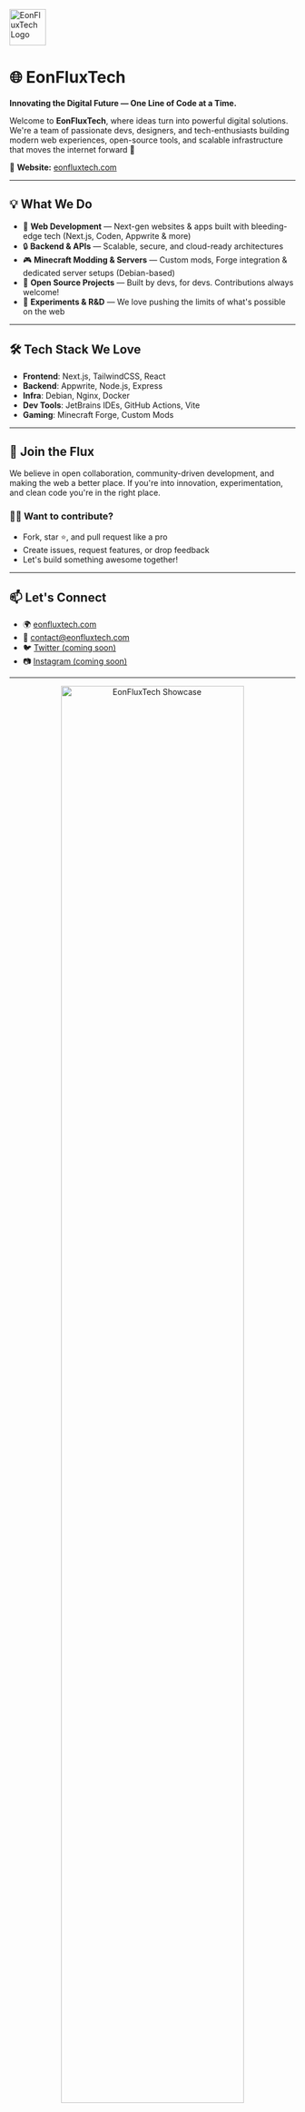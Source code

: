 <p align="left">
  <img src="YOUR_LOGO_URL_HERE" alt="EonFluxTech Logo" width="64" height="64">
</p>

# 🌐 EonFluxTech

**Innovating the Digital Future — One Line of Code at a Time.**

Welcome to **EonFluxTech**, where ideas turn into powerful digital solutions. We're a team of passionate devs, designers, and tech-enthusiasts building modern web experiences, open-source tools, and scalable infrastructure that moves the internet forward 🚀

🔗 **Website:** [eonfluxtech.com](https://eonfluxtech.com)

---

## 💡 What We Do

- 🧠 **Web Development** — Next-gen websites & apps built with bleeding-edge tech (Next.js, Coden, Appwrite & more)
- 🔒 **Backend & APIs** — Scalable, secure, and cloud-ready architectures
- 🎮 **Minecraft Modding & Servers** — Custom mods, Forge integration & dedicated server setups (Debian-based)
- 🧩 **Open Source Projects** — Built by devs, for devs. Contributions always welcome!
- 🧪 **Experiments & R&D** — We love pushing the limits of what's possible on the web

---

## 🛠️ Tech Stack We Love

- **Frontend**: Next.js, TailwindCSS, React
- **Backend**: Appwrite, Node.js, Express
- **Infra**: Debian, Nginx, Docker
- **Dev Tools**: JetBrains IDEs, GitHub Actions, Vite
- **Gaming**: Minecraft Forge, Custom Mods

---

## 🤝 Join the Flux

We believe in open collaboration, community-driven development, and making the web a better place. If you're into innovation, experimentation, and clean code you're in the right place.

### 🧑‍💻 Want to contribute?
- Fork, star ⭐, and pull request like a pro
- Create issues, request features, or drop feedback
- Let's build something awesome together!

---

## 📫 Let's Connect

- 🌍 [eonfluxtech.com](https://eonfluxtech.com)
- 💌 contact@eonfluxtech.com
- 🐦 [Twitter (coming soon)]()
- 📷 [Instagram (coming soon)]()

---

<div align="center">
  <img src="YOUR_CARD_IMAGE_URL_HERE" alt="EonFluxTech Showcase" width="80%" style="border-radius: 24px;">
</div>

> _"Stay curious. Stay building."_ ✨

---

Made with ❤️ by the EonFluxTech crew
